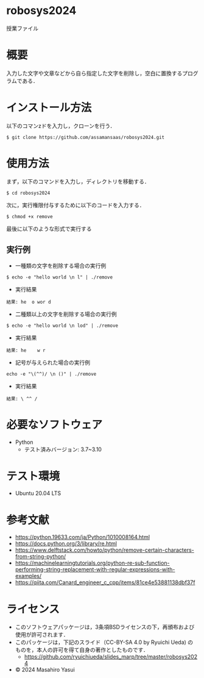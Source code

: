 # robosys2024
授業ファイル
# 概要
入力した文字や文章などから自ら指定した文字を削除し，空白に置換するプログラムである．
# インストール方法
以下のコマンzドを入力し，クローンを行う．
```
$ git clone https://github.com/assamansaas/robosys2024.git
```
# 使用方法
まず，以下のコマンドを入力し，ディレクトリを移動する．
```
$ cd robosys2024
```
次に，実行権限付与するために以下のコードを入力する．
```
$ chmod +x remove
```
最後に以下のような形式で実行する
## 実行例
- 一種類の文字を削除する場合の実行例
```
$ echo -e "hello world \n l" | ./remove
```
- 実行結果
```
結果: he  o wor d
```
- 二種類以上の文字を削除する場合の実行例
```
$ echo -e "hello world \n lod" | ./remove
```
- 実行結果
```
結果: he    w r
```
- 記号が与えられた場合の実行例
```
echo -e "\(^^)/ \n ()" | ./remove
```
- 実行結果
```
結果: \ ^^ /
```
# 必要なソフトウェア
- Python
    - テスト済みバージョン: 3.7~3.10 
# テスト環境
- Ubuntu 20.04 LTS
# 参考文献
- https://python.19633.com/ja/Python/1010008164.html
- https://docs.python.org/3/library/re.html
- https://www.delftstack.com/howto/python/remove-certain-characters-from-string-python/
- https://machinelearningtutorials.org/python-re-sub-function-performing-string-replacement-with-regular-expressions-with-examples/
- https://qiita.com/Canard_engineer_c_cpp/items/81ce4e53881138dbf37f
# ライセンス
- このソフトウェアパッケージは，3条項BSDライセンスの下，再頒布および使用が許可されます．
- このパッケージは，下記のスライド（CC-BY-SA 4.0 by Ryuichi Ueda) のものを，本人の許可を得て自身の著作としたものです．
	- https://github.com/ryuichiueda/slides_marp/tree/master/robosys2024
- © 2024 Masahiro Yasui
